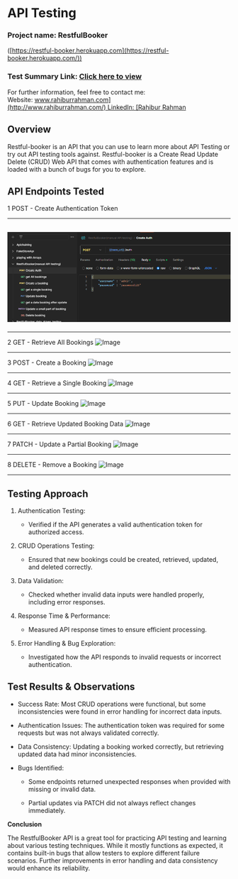 # **API Testing**

### Project name: RestfulBooker
([https://restful-booker.herokuapp.com](https://restful-booker.herokuapp.com/))

### Test Summary Link: [Click here to view ](https://sites.google.com/view/rahibur-rahman/projects)

For further information, feel free to contact me:
Website: [www.rahiburrahman.com](http://www.rahiburrahman.com/) LinkedIn: [Rahibur
Rahman](https://www.linkedin.com/in/rahibur-rahman-2158a4241/)

## **Overview**

Restful-booker is an API that you can use to learn more about API
Testing or try out API testing tools against. Restful-booker is a Create
Read Update Delete (CRUD) Web API that comes with authentication
features and is loaded with a bunch of bugs for you to explore.

## **API Endpoints Tested**

1 POST - Create Authentication Token

  -----------------------------------------------------------------------
  ![](./image1.png)
  -----------------------------------------------------------------------
  
  -----------------------------------------------------------------------

2 GET - Retrieve All Bookings
![Image](https://github.com/user-attachments/assets/3d7789bc-e2aa-406d-bdcc-dcf12d7c9dc0)

-----------------------------------------------------------------------
3 POST - Create a Booking
![Image](https://github.com/user-attachments/assets/fec59957-bfc7-4fed-a0fa-aeab89b41ba5)

-----------------------------------------------------------------------
4 GET - Retrieve a Single Booking
![Image](https://github.com/user-attachments/assets/7eacf746-46c4-4541-a948-d9bee8d4c902)

-----------------------------------------------------------------------
5 PUT - Update Booking
![Image](https://github.com/user-attachments/assets/43863409-e54e-4a87-86bb-c97997f0d2c9)

-----------------------------------------------------------------------
6 GET - Retrieve Updated Booking Data
![Image](https://github.com/user-attachments/assets/71e60250-483d-4902-8fc6-881700ffb8aa)

-----------------------------------------------------------------------
7 PATCH - Update a Partial Booking
![Image](https://github.com/user-attachments/assets/a978f14c-09d8-4812-aad5-00b52900b287)

-----------------------------------------------------------------------
8 DELETE - Remove a Booking
![Image](https://github.com/user-attachments/assets/9b3306a2-0aee-43ec-9c14-db5a556ae8b3)

-----------------------------------------------------------------------
## **Testing Approach**

1.  Authentication Testing:

    -   Verified if the API generates a valid authentication token for
        authorized access.

2.  CRUD Operations Testing:

    -   Ensured that new bookings could be created, retrieved, updated,
        and deleted correctly.

3.  Data Validation:

    -   Checked whether invalid data inputs were handled properly,
        including error responses.

4.  Response Time & Performance:

    -   Measured API response times to ensure efficient processing.

5.  Error Handling & Bug Exploration:

    -   Investigated how the API responds to invalid requests or
        incorrect authentication.

## **Test Results & Observations**

-   Success Rate: Most CRUD operations were functional, but some
    inconsistencies were found in error handling for incorrect data
    inputs.

-   Authentication Issues: The authentication token was required for
    some requests but was not always validated correctly.

-   Data Consistency: Updating a booking worked correctly, but
    retrieving updated data had minor inconsistencies.

-   Bugs Identified:

    -   Some endpoints returned unexpected responses when provided with
        missing or invalid data.

    -   Partial updates via PATCH did not always reflect changes
        immediately.

**Conclusion**

The RestfulBooker API is a great tool for practicing API testing and
learning about various testing techniques. While it mostly functions as
expected, it contains built-in bugs that allow testers to explore
different failure scenarios. Further improvements in error handling and
data consistency would enhance its reliability.
